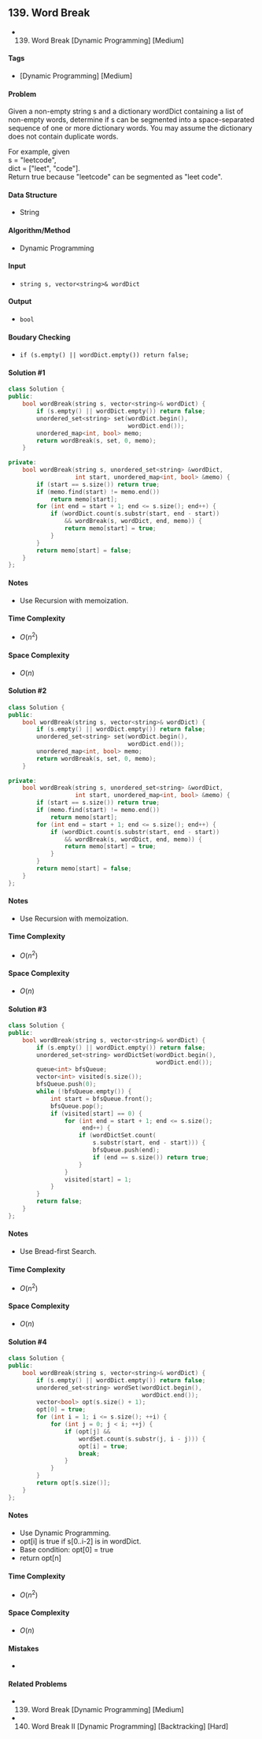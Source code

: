 ## 139. Word Break
- 139. Word Break [Dynamic Programming] [Medium]

#### Tags
- [Dynamic Programming] [Medium]

#### Problem
Given a non-empty string s and a dictionary wordDict containing a list of non-empty words, determine if s can be segmented into a space-separated sequence of one or more dictionary words. You may assume the dictionary does not contain duplicate words.

For example, given  
s = "leetcode",  
dict = ["leet", "code"].  
Return true because "leetcode" can be segmented as "leet code".

#### Data Structure
- String

#### Algorithm/Method
- Dynamic Programming

#### Input
- `string s, vector<string>& wordDict`

#### Output
- `bool`

#### Boudary Checking
- `if (s.empty() || wordDict.empty()) return false;`

#### Solution #1
``` C++
class Solution {
public:
    bool wordBreak(string s, vector<string>& wordDict) {
        if (s.empty() || wordDict.empty()) return false;
        unordered_set<string> set(wordDict.begin(),
                                  wordDict.end());
        unordered_map<int, bool> memo;
        return wordBreak(s, set, 0, memo);
    }
    
private:
    bool wordBreak(string s, unordered_set<string> &wordDict,
                   int start, unordered_map<int, bool> &memo) {
        if (start == s.size()) return true;
        if (memo.find(start) != memo.end())
            return memo[start];
        for (int end = start + 1; end <= s.size(); end++) {
            if (wordDict.count(s.substr(start, end - start))
                && wordBreak(s, wordDict, end, memo)) {
                return memo[start] = true;
            }
        }
        return memo[start] = false;
    }
};
```

#### Notes
- Use Recursion with memoization.

#### Time Complexity
- $O(n^2)$

#### Space Complexity
- $O(n)$

#### Solution #2
``` C++
class Solution {
public:
    bool wordBreak(string s, vector<string>& wordDict) {
        if (s.empty() || wordDict.empty()) return false;
        unordered_set<string> set(wordDict.begin(),
                                  wordDict.end());
        unordered_map<int, bool> memo;
        return wordBreak(s, set, 0, memo);
    }
    
private:
    bool wordBreak(string s, unordered_set<string> &wordDict,
                   int start, unordered_map<int, bool> &memo) {
        if (start == s.size()) return true;
        if (memo.find(start) != memo.end())
            return memo[start];
        for (int end = start + 1; end <= s.size(); end++) {
            if (wordDict.count(s.substr(start, end - start))
                && wordBreak(s, wordDict, end, memo)) {
                return memo[start] = true;
            }
        }
        return memo[start] = false;
    }
};
```

#### Notes
- Use Recursion with memoization.

#### Time Complexity
- $O(n^2)$

#### Space Complexity
- $O(n)$

#### Solution #3
``` C++
class Solution {
public:
    bool wordBreak(string s, vector<string>& wordDict) {
        if (s.empty() || wordDict.empty()) return false;
        unordered_set<string> wordDictSet(wordDict.begin(),
                                          wordDict.end());
        queue<int> bfsQueue;
        vector<int> visited(s.size());
        bfsQueue.push(0);
        while (!bfsQueue.empty()) {
            int start = bfsQueue.front();
            bfsQueue.pop();
            if (visited[start] == 0) {
                for (int end = start + 1; end <= s.size();
                     end++) {
                    if (wordDictSet.count(
                        s.substr(start, end - start))) {
                        bfsQueue.push(end);
                        if (end == s.size()) return true;
                    }
                }
                visited[start] = 1;
            }
        }
        return false;
    }
};
```

#### Notes
- Use Bread-first Search.

#### Time Complexity
- $O(n^2)$

#### Space Complexity
- $O(n)$

#### Solution #4
``` C++
class Solution {
public:
    bool wordBreak(string s, vector<string>& wordDict) {
        if (s.empty() || wordDict.empty()) return false;
        unordered_set<string> wordSet(wordDict.begin(),
                                      wordDict.end());
        vector<bool> opt(s.size() + 1);
        opt[0] = true;
        for (int i = 1; i <= s.size(); ++i) {
            for (int j = 0; j < i; ++j) {
                if (opt[j] && 
                    wordSet.count(s.substr(j, i - j))) {
                    opt[i] = true;
                    break;
                }
            }
        }
        return opt[s.size()];
    }
};
```

#### Notes
- Use Dynamic Programming.
- opt[i] is true if s[0..i-2] is in wordDict.
- Base condition: opt[0] = true
- return opt[n]

#### Time Complexity
- $O(n^2)$

#### Space Complexity
- $O(n)$

#### Mistakes
- 

#### Related Problems
- 139. Word Break [Dynamic Programming] [Medium]
- 140. Word Break II [Dynamic Programming] [Backtracking] [Hard]
